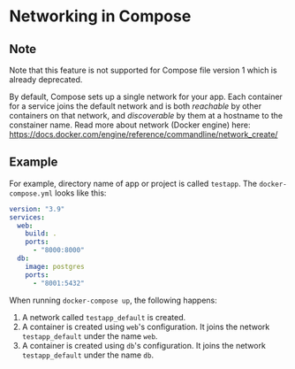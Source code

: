 # Networking in Compose

## Note

Note that this feature is not supported for Compose file version 1 which is already deprecated.

By default, Compose sets up a single network for your app. Each container for a service joins the default network and is both _reachable_ by other containers on that network, and _discoverable_ by them at a hostname to the constainer name. Read more about network (Docker engine) here: <https://docs.docker.com/engine/reference/commandline/network_create/>

## Example

For example, directory name of app or project is called `testapp`. The `docker-compose.yml` looks like this:

```yml
version: "3.9"
services:
  web:
    build: .
    ports:
      - "8000:8000"
  db:
    image: postgres
    ports:
      - "8001:5432"
```

When running `docker-compose up`, the following happens:

1. A network called `testapp_default` is created.
2. A container is created using `web`'s configuration. It joins the network `testapp_default` under the name `web`.
3. A container is created using `db`'s configuration. It joins the network `testapp_default` under the name `db`.
